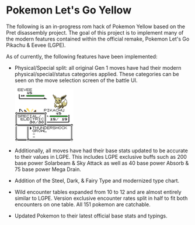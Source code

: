 # Pokemon Let's Go Yellow

The following is an in-progress rom hack of Pokemon Yellow based on the Pret disassembly project. The goal of this project is to implement many of the modern features contained within the official remake, Pokemon Let's Go Pikachu & Eevee (LGPE).

As of currently, the following features have been implemented:
	
- Physical/Special split: all original Gen 1 moves have had their modern physical/special/status categories applied. These categories can be seen on the move selection screen of the battle UI.
	
	![Category UI](/screenshots/bgb00002.bmp)

- Additionally, all moves have had their base stats updated to be accurate to their values in LGPE. This includes LGPE exclusive buffs such as 200 base power Solarbeam & Sky Attack as well as 40 base power Absorb & 75 base power Mega Drain.

- Addition of the Steel, Dark, & Fairy Type and modernized type chart. 

- Wild encounter tables expanded from 10 to 12 and are almost entirely similar to LGPE. Version exclusive encounter rates split in half to fit both encounters on one table. All 151 pokemon are catchable.

- Updated Pokemon to their latest official base stats and typings.
